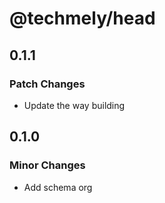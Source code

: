 # @techmely/head

## 0.1.1

### Patch Changes

- Update the way building

## 0.1.0

### Minor Changes

- Add schema org
